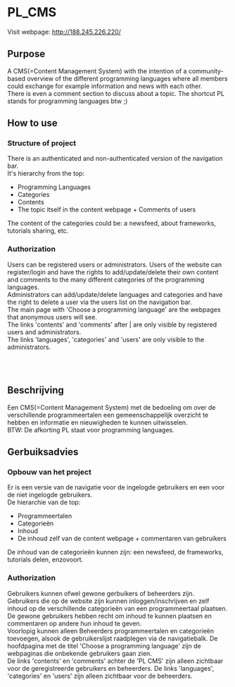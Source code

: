 # PL_CMS

Visit webpage: http://188.245.226.220/

## Purpose
A CMS(=Content Management System) with the intention of a community-based overview of the different programming languages where all members could exchange for example information and news with each other. <br>
There is even a comment section to discuss about a topic. The shortcut PL stands for programming languages btw ;) <br>

## How to use
### Structure of project
There is an authenticated and non-authenticated version of the navigation bar. <br>
It's hierarchy from the top: <br>
<ul>
    <li>Programming Languages</li>
    <li>Categories</li>
    <li>Contents</li>
    <li>The topic itself in the content webpage + Comments of users</li>
</ul>
The content of the categories could be: a newsfeed, about frameworks, tutorials sharing, etc. <br>

### Authorization
Users can be registered users or administrators.
Users of the website can register/login and have the rights to add/update/delete their own content and comments to the many different categories of the programming languages. <br>
Administrators can add/update/delete languages and categories and have the right to delete a user via the users list on the navigation bar. <br>
The main page with 'Choose a programming language' are the webpages that anonymous users will see. <br>
The links 'contents' and 'comments' after | are only visible by registered users and administrators. <br>
The links 'languages', 'categories' and 'users' are only visible to the administrators.


<br>
<br>

## Beschrijving
Een CMS(=Content Management System) met de bedoeling om over de verschillende programmeertalen een gemeenschappelijk overzicht te hebben en informatie en nieuwigheden te kunnen uitwisselen. <br>
BTW: De afkorting PL staat voor programming languages. <br>

## Gerbuiksadvies
### Opbouw van het project
Er is een versie van de navigatie voor de ingelogde gebruikers en een voor de niet ingelogde gebruikers. <br>
De hierarchie van de top: <br>
<ul>
    <li>Programmeertalen</li>
    <li>Categorieën</li>
    <li>Inhoud</li>
    <li>De inhoud zelf van de content webpage + commentaren van gebruikers</li>
</ul>
De inhoud van de categorieën kunnen zijn: een newsfeed, de frameworks, tutorials delen, enzovoort. <br>

### Authorization
Gebruikers kunnen ofwel gewone gerbuikers of beheerders zijn. <br>
Gebruikers die op de website zijn kunnen inloggen/inschrijven en zelf inhoud op de verschillende categorieën van een programmeertaal plaatsen. <br>
De gewone gebruikers hebben recht om inhoud te kunnen plaatsen en commentaren op andere hun inhoud te geven. <br>
Voorlopig kunnen alleen Beheerders programmeertalen en categorieën toevoegen, alsook de gebruikerslijst raadplegen via de navigatiebalk.
De hoofdpagina met de titel 'Choose a programming language' zijn de webpaginas die onbekende gebruikers gaan zien. <br>
De links 'contents' en 'comments' achter de 'PL CMS' zijn alleen zichtbaar voor de geregistreerde gebruikers en beheerders.
De links 'languages', 'categories' en 'users' zijn alleen zichtbaar voor de beheerders.

